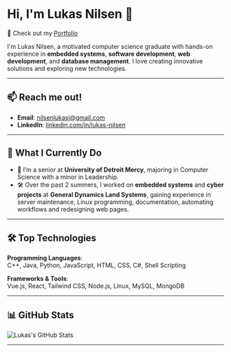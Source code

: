 # Hi, I'm Lukas Nilsen 👋

🚀 Check out my [Portfolio](#)

I'm Lukas Nilsen, a motivated computer science graduate with hands-on experience in **embedded systems**, **software development**, **web development**, and **database management**. I love creating innovative solutions and exploring new technologies.

---

## 📫 Reach me out!
- **Email**: [nilsenlukasj@gmail.com](mailto:nilsenlukasj@gmail.com)
- **LinkedIn**: [linkedin.com/in/lukas-nilsen](https://www.linkedin.com/in/lukas-nilsen/)

---

## 💼 What I Currently Do
- 🔭 I’m a senior at **University of Detroit Mercy**, majoring in Computer Science with a minor in Leadership.
- 🛠️ Over the past 2 summers, I worked on **embedded systems** and **cyber projects** at **General Dynamics Land Systems**, gaining experience in server maintenance, Linux programming, documentation, automating workflows and redesigning web pages.

---

## 🛠️ Top Technologies
**Programming Languages**:  
C++, Java, Python, JavaScript, HTML, CSS, C#, Shell Scripting

**Frameworks & Tools**:  
Vue.js, React, Tailwind CSS, Node.js, Linux, MySQL, MongoDB

---

## 📊 GitHub Stats
![Lukas's GitHub Stats](https://github-readme-stats.vercel.app/api?username=NilsenLukas&show_icons=true&theme=radical)

---
